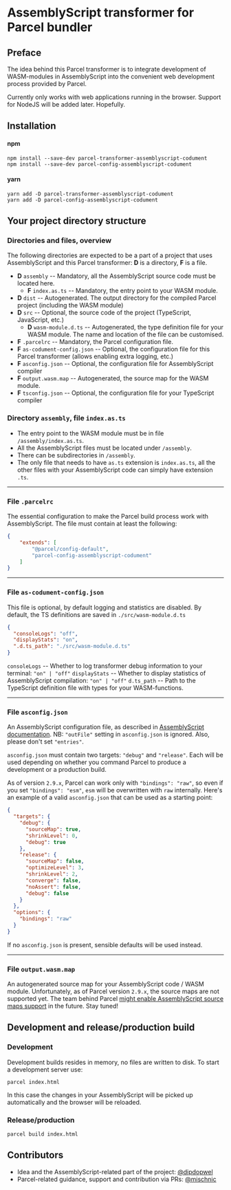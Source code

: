 # AssemblyScript transformer for Parcel bundler

## Preface
The idea behind this Parcel transformer is to integrate development of WASM-modules in AssemblyScript
into the convenient web development process provided by Parcel.

Currently only works with web applications running in the browser. Support for NodeJS will be added later. Hopefully. 

## Installation
#### npm
```shell
npm install --save-dev parcel-transformer-assemblyscript-codument
npm install --save-dev parcel-config-assemblyscript-codument
```
#### yarn
```shell
yarn add -D parcel-transformer-assemblyscript-codument
yarn add -D parcel-config-assemblyscript-codument
```

## Your project directory structure 
### Directories and files, overview
The following directories are expected to be a part of a project that uses AssemblyScript and this Parcel transformer:
**D** is a directory, **F** is a file. 

- **D** `assembly` --  Mandatory, all the AssemblyScript source code must be located here.
  - **F** `index.as.ts` -- Mandatory, the entry point to your WASM module. 
- **D** `dist` -- Autogenerated. The output directory for the compiled Parcel project (including the WASM module)
- **D** `src` -- Optional, the source code of the project (TypeScript, JavaScript, etc.)
  - **D** `wasm-module.d.ts` -- Autogenerated, the type definition file for your WASM module. The name and location of the file can be customised.
- **F** `.parcelrc` -- Mandatory, the Parcel configuration file.
- **F** `as-codument-config.json` -- Optional, the configuration file for this Parcel transformer (allows enabling extra logging, etc.)
- **F** `asconfig.json` -- Optional, the configuration file for AssemblyScript compiler
- **F** `output.wasm.map` -- Autogenerated, the source map for the WASM module. 
- **F** `tsconfig.json` -- Optional, the configuration file for your TypeScript compiler


### Directory `assembly`, file `index.as.ts`
- The entry point to the WASM module must be in file `/assembly/index.as.ts`.
- All the AssemblyScript files must be located under `/assembly`.
- There can be subdirectories in `/assembly`.
- The only file that needs to have `as.ts` extension is `index.as.ts`, all the other files
 with your AssemblyScript code can simply have extension `.ts`.
- - - - - - - - - - - - - - - - - - - - - - - - - - - - - 
### File `.parcelrc`
The essential configuration to make the Parcel build process work with AssemblyScript.
The file must contain at least the following:
```json
{
	"extends": [
		"@parcel/config-default",
		"parcel-config-assemblyscript-codument"
	]
}
```
- - - - - - - - - - - - - - - - - - - - - - - - - - - - - 

### File `as-codument-config.json`
This file is optional, by default logging and statistics are disabled.
By default, the TS definitions are saved in `./src/wasm-module.d.ts` 
```json
{
  "consoleLogs": "off",
  "displayStats": "on",
  ".d.ts_path": "./src/wasm-module.d.ts"
}
```
`consoleLogs` -- Whether to log transformer debug information to your terminal: `"on" | "off"`
`displayStats` -- Whether to display statistics of AssemblyScript compilation: `"on" | "off"`
`d.ts_path` -- Path to the TypeScript definition file with types for your WASM-functions.
- - - - - - - - - - - - - - - - - - - - - - - - - - - - - 

### File `asconfig.json`
An AssemblyScript configuration file, as described in  [AssemblyScript documentation](https://www.assemblyscript.org/compiler.html#configuration-file).
NB: `"outFile"` setting in `asconfig.json` is ignored. Also, please don't set `"entries"`.

`asconfig.json` must contain two targets: `"debug"` and `"release"`. Each will be used depending
on whether you command Parcel to produce a development or a production build.

As of version `2.9.x`, Parcel can work only with `"bindings": "raw"`,
so even if you set `"bindings": "esm"`, `esm` will be overwritten with `raw` internally. 
Here's an example of a valid `asconfig.json` that can be used as a starting point:
```json
{
  "targets": {
    "debug": {
      "sourceMap": true,
      "shrinkLevel": 0,
      "debug": true
    },
    "release": {
      "sourceMap": false,
      "optimizeLevel": 3,
      "shrinkLevel": 2,
      "converge": false,
      "noAssert": false,
      "debug": false
    }
  },
  "options": {
    "bindings": "raw"
  }
}
```
If no `asconfig.json` is present, sensible defaults will be used instead.
- - - - - - - - - - - - - - - - - - - - - - - - - - - - - 



### File `output.wasm.map`
 An autogenerated source map for your AssemblyScript code / WASM module. Unfortunately, as of Parcel version `2.9.x`,
 the source maps are not supported yet. The team behind Parcel [might enable AssemblyScript source maps support](https://github.com/parcel-bundler/parcel/pull/9009) 
 in the future. Stay tuned! 


## Development and release/production build
### Development
Development builds resides in memory, no files are written to disk.
To start a development server use:
```shell
parcel index.html
```
In this case the changes in your AssemblyScript will be picked up automatically and the browser will be reloaded.


### Release/production

```shell
parcel build index.html
```



## Contributors
- Idea and the AssemblyScript-related part of the project: [@dipdopwel](https://github.com/dipdowel)
- Parcel-related guidance, support and contribution via PRs: [@mischnic](https://github.com/mischnic)

